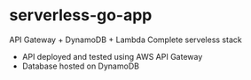 # serverless-go-app

API Gateway + DynamoDB + Lambda Complete serveless stack

- API deployed and tested using AWS API Gateway
- Database hosted on DynamoDB
